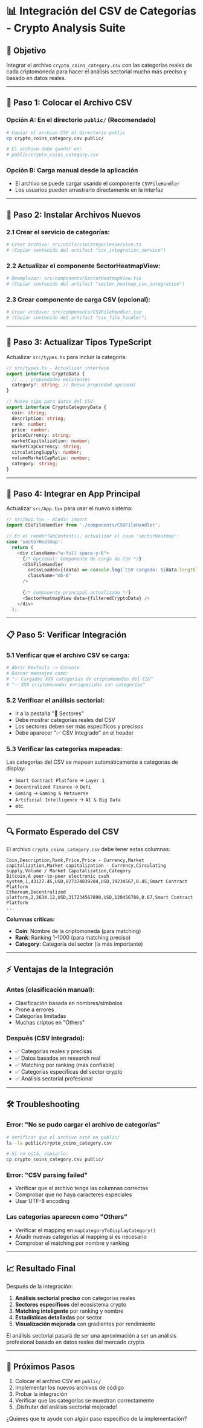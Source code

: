 # 📊 Integración del CSV de Categorías - Crypto Analysis Suite

## 🎯 **Objetivo**
Integrar el archivo `crypto_coins_category.csv` con las categorías reales de cada criptomoneda para hacer el análisis sectorial mucho más preciso y basado en datos reales.

---

## 📁 **Paso 1: Colocar el Archivo CSV**

### Opción A: En el directorio `public/` (Recomendado)
```bash
# Copiar el archivo CSV al directorio public
cp crypto_coins_category.csv public/

# El archivo debe quedar en:
# public/crypto_coins_category.csv
```

### Opción B: Carga manual desde la aplicación
- El archivo se puede cargar usando el componente `CSVFileHandler`
- Los usuarios pueden arrastrarlo directamente en la interfaz

---

## 🔧 **Paso 2: Instalar Archivos Nuevos**

### 2.1 Crear el servicio de categorías:
```bash
# Crear archivo: src/utils/csvCategoriesService.ts
# (Copiar contenido del artifact "csv_integration_service")
```

### 2.2 Actualizar el componente SectorHeatmapView:
```bash
# Reemplazar: src/components/SectorHeatmapView.tsx
# (Copiar contenido del artifact "sector_heatmap_csv_integration")
```

### 2.3 Crear componente de carga CSV (opcional):
```bash
# Crear archivo: src/components/CSVFileHandler.tsx
# (Copiar contenido del artifact "csv_file_handler")
```

---

## 🔄 **Paso 3: Actualizar Tipos TypeScript**

Actualizar `src/types.ts` para incluir la categoría:

```typescript
// src/types.ts - Actualizar interface
export interface CryptoData {
  // ... propiedades existentes
  category?: string; // Nueva propiedad opcional
}

// Nuevo tipo para datos del CSV
export interface CryptoCategoryData {
  coin: string;
  description: string;
  rank: number;
  price: number;
  priceCurrency: string;
  marketCapitalization: number;
  marketCapCurrency: string;
  circulatingSupply: number;
  volumeMarketCapRatio: number;
  category: string;
}
```

---

## 🎨 **Paso 4: Integrar en App Principal**

Actualizar `src/App.tsx` para usar el nuevo sistema:

```typescript
// src/App.tsx - Añadir import
import CSVFileHandler from './components/CSVFileHandler';

// En el renderTabContent(), actualizar el caso 'sectorHeatmap':
case 'sectorHeatmap':
  return (
    <div className="w-full space-y-6">
      {/* Opcional: Componente de carga de CSV */}
      <CSVFileHandler 
        onCsvLoaded={(data) => console.log(`CSV cargado: ${data.length} registros`)}
        className="mb-6"
      />
      
      {/* Componente principal actualizado */}
      <SectorHeatmapView data={filteredCryptoData} />
    </div>
  );
```

---

## 📋 **Paso 5: Verificar Integración**

### 5.1 Verificar que el archivo CSV se carga:
```bash
# Abrir DevTools -> Console
# Buscar mensajes como:
# "✅ Cargadas XXX categorías de criptomonedas del CSV"
# "✅ XXX criptomonedas enriquecidas con categorías"
```

### 5.2 Verificar el análisis sectorial:
- Ir a la pestaña "🏢 Sectores"
- Debe mostrar categorías reales del CSV
- Los sectores deben ser más específicos y precisos
- Debe aparecer "✅ CSV Integrado" en el header

### 5.3 Verificar las categorías mapeadas:
Las categorías del CSV se mapean automáticamente a categorías de display:
- `Smart Contract Platform` → `Layer 1`
- `Decentralized Finance` → `DeFi`  
- `Gaming` → `Gaming & Metaverse`
- `Artificial Intelligence` → `AI & Big Data`
- etc.

---

## 🔍 **Formato Esperado del CSV**

El archivo `crypto_coins_category.csv` debe tener estas columnas:

```csv
Coin,Description,Rank,Price,Price - Currency,Market capitalization,Market capitalization - Currency,Circulating supply,Volume / Market Capitalization,Category
Bitcoin,A peer-to-peer electronic cash system,1,43127.45,USD,827374839204,USD,19234567,0.45,Smart Contract Platform
Ethereum,Decentralized platform,2,2634.12,USD,317234567890,USD,120456789,0.67,Smart Contract Platform
...
```

**Columnas críticas:**
- **Coin**: Nombre de la criptomoneda (para matching)
- **Rank**: Ranking 1-1000 (para matching preciso)
- **Category**: Categoría del sector (la más importante)

---

## ⚡ **Ventajas de la Integración**

### Antes (clasificación manual):
- Clasificación basada en nombres/símbolos
- Prone a errores
- Categorías limitadas
- Muchas criptos en "Others"

### Después (CSV integrado):
- ✅ Categorías reales y precisas
- ✅ Datos basados en research real
- ✅ Matching por ranking (más confiable)
- ✅ Categorías específicas del sector crypto
- ✅ Análisis sectorial profesional

---

## 🛠️ **Troubleshooting**

### Error: "No se pudo cargar el archivo de categorías"
```bash
# Verificar que el archivo esté en public/
ls -la public/crypto_coins_category.csv

# Si no está, copiarlo:
cp crypto_coins_category.csv public/
```

### Error: "CSV parsing failed"
- Verificar que el archivo tenga las columnas correctas
- Comprobar que no haya caracteres especiales
- Usar UTF-8 encoding

### Las categorías aparecen como "Others"
- Verificar el mapping en `mapCategoryToDisplayCategory()`
- Añadir nuevas categorías al mapping si es necesario
- Comprobar el matching por nombre y ranking

---

## 📈 **Resultado Final**

Después de la integración:

1. **Análisis sectorial preciso** con categorías reales
2. **Sectores específicos** del ecosistema crypto  
3. **Matching inteligente** por ranking y nombre
4. **Estadísticas detalladas** por sector
5. **Visualización mejorada** con gradientes por rendimiento

El análisis sectorial pasará de ser una aproximación a ser un análisis profesional basado en datos reales del mercado crypto.

---

## 🔄 **Próximos Pasos**

1. Colocar el archivo CSV en `public/`
2. Implementar los nuevos archivos de código
3. Probar la integración
4. Verificar que las categorías se muestran correctamente
5. ¡Disfrutar del análisis sectorial mejorado!

¿Quieres que te ayude con algún paso específico de la implementación?